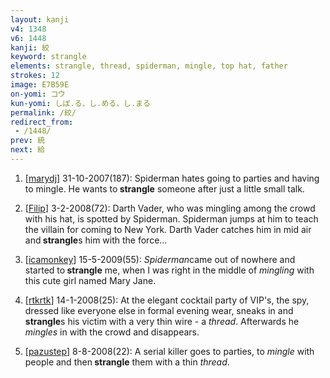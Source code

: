 ```yaml
---
layout: kanji
v4: 1348
v6: 1448
kanji: 絞
keyword: strangle
elements: strangle, thread, spiderman, mingle, top hat, father
strokes: 12
image: E7B59E
on-yomi: コウ
kun-yomi: しぼ.る、し.める、し.まる
permalink: /絞/
redirect_from:
 - /1448/
prev: 統
next: 給
---
```


1) [<a href="http://kanji.koohii.com/profile/marydj">marydj</a>] 31-10-2007(187): Spiderman hates going to parties and having to mingle. He wants to<strong> strangle</strong> someone after just a little small talk.

2) [<a href="http://kanji.koohii.com/profile/Filip">Filip</a>] 3-2-2008(72): Darth Vader, who was mingling among the crowd with his hat, is spotted by Spiderman. Spiderman jumps at him to teach the villain for coming to New York. Darth Vader catches him in mid air and<strong> strangle</strong>s him with the force...

3) [<a href="http://kanji.koohii.com/profile/icamonkey">icamonkey</a>] 15-5-2009(55): <em>Spiderman</em>came out of nowhere and started to<strong> strangle</strong> me, when I was right in the middle of <em>mingling</em> with this cute girl named Mary Jane.

4) [<a href="http://kanji.koohii.com/profile/rtkrtk">rtkrtk</a>] 14-1-2008(25): At the elegant cocktail party of VIP&#039;s, the spy, dressed like everyone else in formal evening wear, sneaks in and<strong> strangle</strong>s his victim with a very thin wire - a <em>thread</em>. Afterwards he <em>mingles</em> in with the crowd and disappears.

5) [<a href="http://kanji.koohii.com/profile/pazustep">pazustep</a>] 8-8-2008(22): A serial killer goes to parties, to <em>mingle</em> with people and then<strong> strangle</strong> them with a thin <em>thread</em>.

